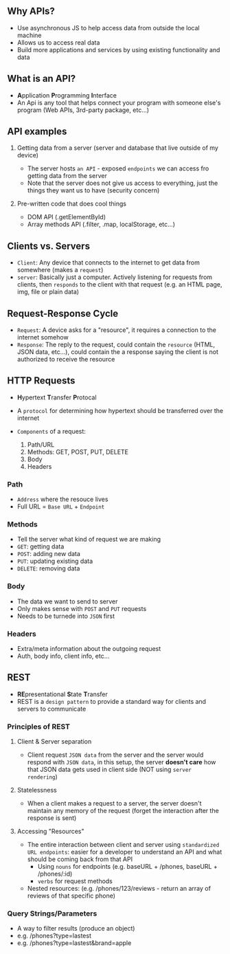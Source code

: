 ## Why APIs?
- Use asynchronous JS to help access data from outside the local machine
- Allows us to access real data
- Build more applications and services by using existing functionality and data

## What is an API? 
- **A**pplication **P**rogramming **I**nterface
- An Api is any tool that helps connect your program with someone else's program (Web APIs, 3rd-party package, etc...)

## API examples
1. Getting data from a server (server and database that live outside of my device)
    - The server hosts `an API` - exposed `endpoints` we can access fro getting data from the server
    - Note that the server does not give us access to everything, just the things they want us to have (security concern)

2. Pre-written code that does cool things
    - DOM API (.getElementById)
    - Array methods API (.filter, .map, localStorage, etc...)

## Clients vs. Servers
- `Client`: Any device that connects to the internet to get data from somewhere (makes a `request`)
- `server`: Basically just a computer. Actively listening for requests from clients, then `responds` to the client with that request (e.g. an HTML page, img, file or plain data)

## Request-Response Cycle
- `Request`: A device asks for a "resource", it requires a connection to the internet somehow
- `Response`: The reply to the request, could contain the `resource` (HTML, JSON data, etc...), could contain the a response saying the client is not authorized to receive the resource

## HTTP Requests
- **H**ypertext **T**ransfer **P**rotocal
- A `protocol` for determining how hypertext should be transferred over the internet

- `Components` of a request: 
    1. Path/URL
    2. Methods: GET, POST, PUT, DELETE
    3. Body
    4. Headers

### Path
- `Address` where the resouce lives
- Full URL = `Base URL` + `Endpoint`

### Methods
- Tell the server what kind of request we are making
- `GET`: getting data
- `POST`: adding new data
- `PUT`: updating existing data
- `DELETE`: removing data

### Body
- The data we want to send to server
- Only makes sense with `POST` and `PUT` requests
- Needs to be turnede into `JSON` first

### Headers
- Extra/meta information about the outgoing request
- Auth, body info, client info, etc...

## REST
- **RE**presentational **S**tate **T**ransfer
- REST is a `design pattern` to provide a standard way for clients and servers to communicate

### Principles of REST
1. Client & Server separation
    - Client request `JSON data` from the server and the server would respond with `JSON data`, in this setup, the server **doesn't care** how that JSON data gets used in client side (NOT using `server rendering`)

2. Statelessness
    - When a client makes a request to a server, the server doesn't maintain any memory of the request (forget the interaction after the response is sent)

3. Accessing "Resources"
    - The entire interaction between client and server using `standardized URL endpoints`: easier for a developer to understand an API and what should be coming back from that API
        - Using `nouns` for endpoints (e.g. baseURL + /phones, baseURL + /phones/:id)
        - `verbs` for request methods
    - Nested resources: (e.g. /phones/123/reviews - return an array of reviews of that specific phone)

### Query Strings/Parameters
- A way to filter results (produce an object)
- e.g. /phones?type=lastest
- e.g. /phones?type=lastest&brand=apple

